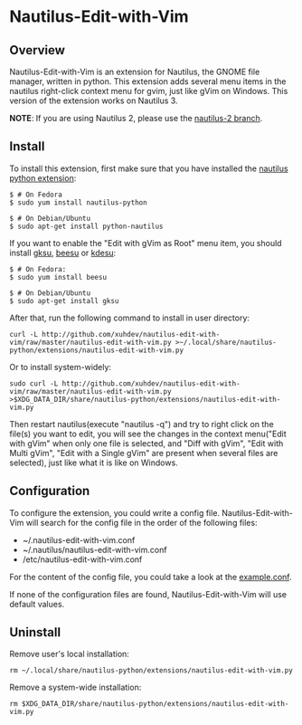 # Nautilus-Edit-with-Vim

## Overview

Nautilus-Edit-with-Vim is an extension for Nautilus, the GNOME file manager,
written in python. This extension adds several menu items in the nautilus
right-click context menu for gvim, just like gVim on Windows. This version of
the extension works on Nautilus 3.

**NOTE**: If you are using Nautilus 2, please use the [nautilus-2 branch][].

## Install

To install this extension, first make sure that you have installed the
[nautilus python extension](http://projects.gnome.org/nautilus-python):

    $ # On Fedora
    $ sudo yum install nautilus-python

    $ # On Debian/Ubuntu
    $ sudo apt-get install python-nautilus

If you want to enable the "Edit with gVim as Root" menu item, you should
install [gksu](http://www.nongnu.org/gksu),
[beesu](http://honeybeenet.altervista.org/beesu) or
[kdesu](http://techbase.kde.org/Projects/kdesu):

    $ # On Fedora:
    $ sudo yum install beesu

    $ # On Debian/Ubuntu
    $ sudo apt-get install gksu

After that, run the following command to install in user directory:

    curl -L http://github.com/xuhdev/nautilus-edit-with-vim/raw/master/nautilus-edit-with-vim.py >~/.local/share/nautilus-python/extensions/nautilus-edit-with-vim.py

Or to install system-widely:

    sudo curl -L http://github.com/xuhdev/nautilus-edit-with-vim/raw/master/nautilus-edit-with-vim.py >$XDG_DATA_DIR/share/nautilus-python/extensions/nautilus-edit-with-vim.py

Then restart nautilus(execute "nautilus -q") and try to right click on the
file(s) you want to edit, you will see the changes in the context menu("Edit
with gVim" when only one file is selected, and "Diff with gVim", "Edit with
Multi gVim", "Edit with a Single gVim" are present when several files are
selected), just like what it is like on Windows.

## Configuration

To configure the extension, you could write a config file. Nautilus-Edit-with-Vim
will search for the config file in the order of the following files:

- ~/.nautilus-edit-with-vim.conf
- ~/.nautilus/nautilus-edit-with-vim.conf
- /etc/nautilus-edit-with-vim.conf

For the content of the config file, you could take a look at the
[example.conf][].

If none of the configuration files are found, Nautilus-Edit-with-Vim will use
default values.

## Uninstall

Remove user's local installation:

    rm ~/.local/share/nautilus-python/extensions/nautilus-edit-with-vim.py

Remove a system-wide installation:

    rm $XDG_DATA_DIR/share/nautilus-python/extensions/nautilus-edit-with-vim.py



[example.conf]: http://github.com/xuhdev/nautilus-edit-with-vim/blob/master/example.conf
[nautilus-2 branch]: http://github.com/xuhdev/nautilus-edit-with-vim/tree/nautilus-2
